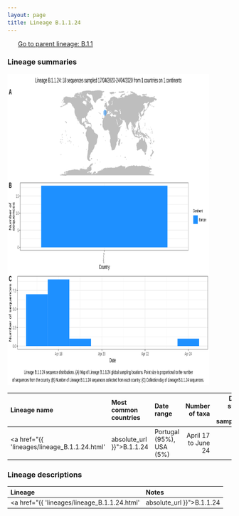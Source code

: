 ```yaml
---
layout: page
title: Lineage B.1.1.24
---
```




<p>
<ul class="actions small">
	 <a href="{{ 'lineages/lineage_B.1.1.html' | absolute_url }}" class="button special fit">Go to parent lineage: B.1.1</a>
</ul>
</p>
<h3> Lineage summaries</h3>

<img src="../assets/images/B.1.1.24.svg" alt="B.1.1.24 lineage summary figure" width="90%" height="700px" />


| Lineage name | Most common countries | Date range | Number of taxa |  Days since last sampling | Known Travel | Recall value |
|:-----|:-----|:-------|-------:|-------:|:---------|--------:|
| <a href="{{ 'lineages/lineage_B.1.1.24.html' | absolute_url }}">B.1.1.24</a> | Portugal (95%), USA (5%) | April 17 to June 24 | 19 | 41 |  | 1.000 |

<h3>Lineage descriptions</h3>

| Lineage | Notes |
|:-----|:-----|
| <a href="{{ 'lineages/lineage_B.1.1.24.html' | absolute_url }}">B.1.1.24</a> | Portuguese lineage (BS=87) |

